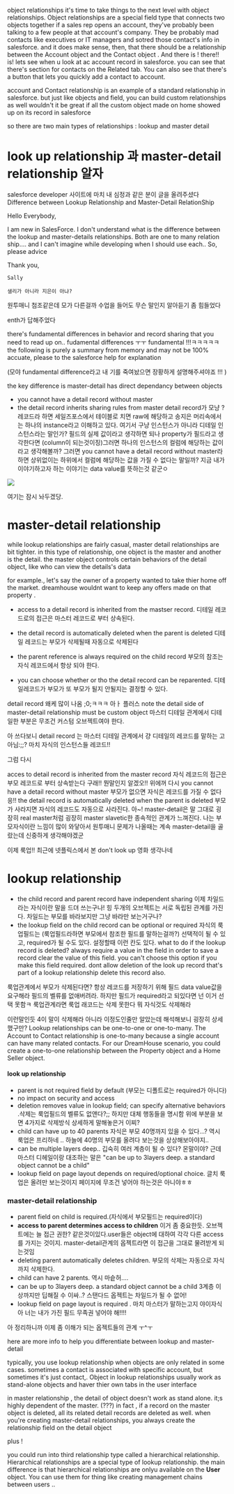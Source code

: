 object relationships
it's time to take things to the next level with object relationships. Object relationships are a special field type that connects two objects together
if a sales rep opens an account, they've probably been talking to a few people at that account's company. They be probably mad contacts like executives or IT managers and sotred those contact's info in salesforce.
and it does make sense, then, that there should be a relationship between the Account object and the Contact object . And there is !
there!! is!
 lets see
 when u look at ac account record in salesforce. you can see that there's section for contacts on the Related tab. You can also see that there's a button that lets you quickly add a contact to account.
 
 account and Contact relationship is an example of a standard relationship in salesforce. but just like objects and field, you can build custom relationships as well
 wouldn't it be great if all the custom object made on home showed up on its record in salesforce

so
there are two main types of relationships : lookup and master detail 


look up relationship 과 master-detail relationship 알자
=======================
salesforce developer 사이트에 마치 내 심정과 같은 분이 글을 올려주셨다  
Difference between Lookup Relationship and Master-Detail RelationShip

Hello Everybody,


   I am new in SalesForce. I don't understand what is the difference between the lookup and master-details relationships. Both are one to many relation ship.... and I can't imagine while developing when I should use each.. So, please advice
 

Thank you,

    Sally
    
    샐리가 아니라 지은이 아냐?
   
 원투매니 첨조같은데 모가 다른걸까 수업을 들어도 무슨 말인지 알아듣기 좀 힘들었다
 
 enth가 답해주었다
 
 there's fundamental differences in behavior and record sharing that you need to read up on..
 fudamental differences ㅜㅜ fundamental !!!ㅋㅋㅋㅋㅋ
 the following is purely a summary from memory and may not be 100% accuate, please to the salesforce help for explanation
 
 (모야 fundamental difference라고 내 기를 죽여놨으면 장황하게 설명해주셔야죠 !!! )
 
 the key difference is master-detail has direct dependancy between objects
 - you cannot have a detail record without master
 - the detail record inherits sharing rules from master
 detail record가 모냥 ?
 레코드라 하면 세일즈포스에서 테이블로 치면 raw에 해당하고 송지은 머리속에서는 하나의 instance라고 이해하고 있다.
 여기서 구냥 인스턴스가 아니라 디테일 인스턴스라는 말인가?
 필드의 실제 값이라고 생각하면 되나
 property가 필드라고 생각한다면 (column이 되는것이징)그러면 하나의 인스턴스의 컬럼에 해당하는 값이라고 생각해볼까?
 그러면 you cannot have a detail record without master라하면
 상위없이는 하위에서 컬럼에 해당하는 값을 가질 수 없다는 말일까? 
 지금 내가 이야기하고자 하는 이야기는 data value를 뜻하는것 같군ㅇ
  <img src="https://user-images.githubusercontent.com/80088918/150979241-2d757988-3e49-4587-8344-4ccc602e6611.png">
 
 여기는 잠시 놔두겠당. 
 
 
 # master-detail relationship
 while lookup relationships are fairly casual, master detail relationships are bit tighter. in this type of relationship, one object is the master and another is the detail. the master object controls certain behaviors of the detail object, like who can view the details's data
 
 for example., let's say the owner of a property wanted to take thier home off the market.
 dreamhouse wouldnt want to keep any offers made on that property . 
 
 
 - access to a detail record is inherited from the mastser record.
 디테일 레코드로의 접근은 마스터 레코드로 부터 상속된다. 
 
 - the detail record is automatically deleted when the parent is deleted
 디테일 레코드는 부모가 삭제될때 자동으로 삭제된다
 
 -  the parent reference is always required on the child record
 부모의 참조는 자식 레코드에서 항상 되야 한다. 
 
 - you can choose whether or tho the detail record can be reparented.
 디테일레코드가 부모가 또 부모가 될지 안될지는 결정할 수 있다. 
 
 detail record 왜케 많이 나옴 ;0;ㅋㅋㅋ
 아ㅏ 플러스 note
 the detail side of master-detail relationship must be custom object
 마스터 디테일 관계에서 디테일한 부분은 무조건 커스텀 오브젝트여야 한다. 
 
 아 쓰다보니 detail record 는 마스터 디테일 관계에서 걍 디테일의 레코드를 말하는 고 아님:;;? 마치 자식의 인스턴스들 레코드!!
 
 그럼 다시 
 
 acces to detail record is inherited from the master record
 자식 레코드의 접근은 부모 레코드로 부터 상속받는다 구래!! 뭔말인지 알겠오!!
 위에꺼 다시
 you cannot have a detail record without master
 부모가 없으면 자식은 레코드를 가질 수 없다 응!!
 the detail record is automatically deleted when the parent is deleted
 부모가 사라지면 자식의 레코드도 자동으로 사라진다.
 아~! 
 master-detail은 말 그대로 굉장히 real master처럼 굉장히 master slavetic한 종속적인 관계가 느껴진다.
 나는 부모자식이란 느낌이 많이 와닿아서 원투매니 문제가 나올때는 계속 master-detail을 골랐는데
 신중하게 생각해야겠군
 
 
 
 
 
 
 이제 룩업!!
 최근에 넷플릭스에서 본 don't look up 영화 생각나네
 # lookup relationship 
 - the child record and parent record have independent sharing
 이제 차일드라는 자식이란 말을 드뎌 쓰는구나! 힝
 두개의 오브젝트는 서로 독립된 관계를 가진다. 
 차일드는 부모를 바라보지만 그냥 바라만 보는거구나?
 - the lookup field on the child record can be optional or required
 자식의 룩업필드는 (룩업필드라하면 부모에서 참조한 필드를 말하는걸까?) 선택적이 될 수 있고, required가 될 수도 있다.
 설정할때 이런 칸도 있다.
 what to do if the lookup record is deleted? 
 always require a value in the field in order to save a record
 clear the value of this field. you can't choose this option if you make this field required.
 dont allow deletion of the look up record that's part of a lookup relationship
 delete this record also.
 
 룩업관계에서 부모가 삭제된다면?
 항상 레코드를 저장하기 위해 필드 data value값을 요구해라
 필드의 벨류를 없애버려라. 하지만 필드가 required라고 되있다면 넌 이거 선택 못함ㅋ
 룩업관계라면 룩업 래코드는 삭제 못한다
 뭐 자식것도 삭제해라
 
 이런말인듯 4이 말이 삭제해라 아니라 이정도인줄만 알았는데 해석해보니 굉장히 상세했구만?
 Lookup relationships can be one-to-one or one-to-many. The Account to Contact relationship is one-to-many because a single account can have many related contacts. For our DreamHouse scenario, you could create a one-to-one relationship between the Property object and a Home Seller object.
 
#### look up relationship
- parent is not required field by default (부모는 디폴트로는 required가 아니다) 
- no impact on security and access
- deletion removes value in lookup field; can specify alternative behaviors .삭제는 룩업필드의 벨류도 없앤다?;; 하지만 대체 행동들을 명시함 위에 부분을 보면 4가지로 삭제방식 상세하게 말해놓은거 이찌?
- child can have up to 40 parents 자식은 부모 40명까지 있을 수 있다...? 역시 룩업은 프리하네 .. 하늘에 40명의 부모를 올려다 보는것을 상상해보아야지..
- can be multiple layers deep.. 깁숙히 여러 계층이 될 수 있다? 몬말이야? 근데 마스터 디헤일이랑 대조하는 말은 "can be up to 3layers deep. a standard object cannot be a child"
- lookup field on page layout depends on required/optional choice. 글치 룩업은 올려만 보는것이지 페이지에 무조건 넣어야 하는것은 아니야ㅎㅎ

### master-detail relationship
- parent field on child is required.(자식에서 부모필드는 required이다)
- __access to parent determines access to children__ 이거 좀 중요한듯. 오브젝트에는 늘 접근 권한? 같은것이있다.user들은 object에 대하여 각각 다른 access를 가지는 것이지. master-detail관계의 옵젝트라면 이 접근을 그대로 물려받게 되는것임
- deleting parent automatically deletes children. 부모의 삭제는 자동으로 자식까지 삭제한다.
- child can have 2 parents. 역시 마슽허....
- can be up to 3layers deep. a standard object cannot be a child 3계층 이상까지만 딥해질 수 이싸..? 스탠다드 옵젝트는 차일드가 될 수 없어!
- lookup field on page layout is required . 마치 마스터가 말하는고지 야이자식아 너는 내가 가진 필드 무족권 넣어야 해!!!!

아 정리하니까 이제 좀 이해가 되는 옵젝트들의 관계 ㅜ^ㅜ


here are more info to help you differentiate between lookup and master-detail 

typically, you use lookup relationship when objects are only related in some cases.
sometimes a contact is associated with specific account, but sometimes it's just contact,.
Object in lookup relationships usually work as stand-alone objects and haver thier own tabs in the user interface

in master relationship , the detail of object doesn't work as stand alone.
it;s highly dependent of the master. (???)
in fact , if a record on the master object is deleted, all its related detail records are deleted as well. 
when you're creating master-detail relationships, you always create the relationship field on the detail object


plus ! 

you could run into third relationship type called a hierarchical relationship. Hierarchical relationships are a special type of lookup relationship.
the main difference is that hierarchical relationships are onlyu available on the __User__ object. You can use them for thing like creating management chains between users
..

 
 
